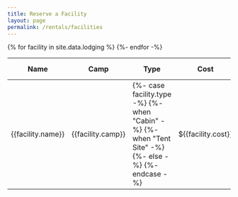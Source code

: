 ```yaml
---
title: Reserve a Facility
layout: page
permalink: /rentals/facilities
---
```


<table class="table table-striped table-responsive">
  <thead>
    <tr>
      <th scope="col">Name</th>
      <th scope="col">Camp</th>
      <th scope="col">Type</th>
      <th scope="col">Cost</th>
      <th scope="col">Capacity</th>
      <th scope="col">Adirondacks</th>
      <th scope="col">Cots</th>
      <th scope="col">Electricity</th>
      <th scope="col">Heat</th>
      <th scope="col">Stove</th>
      <th scope="col">Refrigerator</th>
      <th scope="col">Water</th>
      <th scope="col">Restroom</th>
      <th scope="col">Fireplace</th>
      <th scope="col">Pavilion</th>
      <th scope="col">Firepit</th>
      <th scope="col">Parking</th>
      <th scope="col">Cub Friendly</th>
    </tr>
  </thead>
  <tbody>
  {% for facility in site.data.lodging %}
    <tr>
      <td scope="row">{{facility.name}}</td>
      <td>{{facility.camp}}</td>
      <td>
        {%- case facility.type -%}
        {%- when "Cabin" -%}
        <i class="fas fa-home"></i>
        {%- when "Tent Site" -%}
        <i class="fas fa-home"></i><i class="fas fa-plus"></i><i class="fas fa-campground"></i>
        {%- else -%}
        <i class="fas fa-campground"></i>
        {%- endcase -%}
      </td>
      <td>&dollar;{{facility.cost}}</td>
      <td>{{facility.capacity}}</td>
      <td>{{facility.adirondacks}}</td>
      <td>{% if facility.cots == "TRUE" %}<i class="fas fa-check"></i>{% endif %}</td>
      <td>{% if facility.electricity == "TRUE" %}<i class="fas fa-check"></i>{% endif %}</td>
      <td>{% if facility.heat == "TRUE" %}<i class="fas fa-check"></i>{% endif %}</td>
      <td>{{facility.stove}}</td>
      <td>{% if facility.refrigerator == "TRUE" %}<i class="fas fa-check"></i>{% endif %}</td>
      <td>{{facility.water}}</td>
      <td>{{facility.restroom}}</td>
      <td>{% if facility.fireplace == "TRUE" %}<i class="fas fa-check"></i>{% endif %}</td>
      <td>{% if facility.pavilion == "TRUE" %}<i class="fas fa-check"></i>{% endif %}</td>
      <td>{% if facility.firepit == "TRUE" %}<i class="fas fa-check"></i>{% endif %}</td>
      <td>{% if facility.parking == "TRUE" %}<i class="fas fa-check"></i>{% endif %}</td>
      <td>{% if facility.cubs == "TRUE" %}<i class="fas fa-check"></i>{% endif %}</td>
    </tr>
  {%- endfor -%}
  </tbody>
</table>
